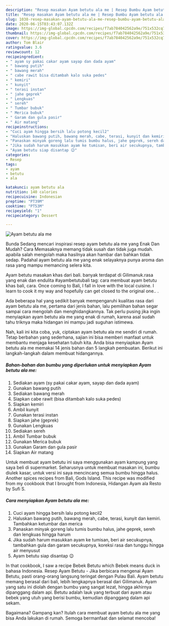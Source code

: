```yaml
---
description: "Resep masakan Ayam betutu ala me | Resep Bumbu Ayam betutu ala me Yang Sempurna"
title: "Resep masakan Ayam betutu ala me | Resep Bumbu Ayam betutu ala me Yang Sempurna"
slug: 1038-resep-masakan-ayam-betutu-ala-me-resep-bumbu-ayam-betutu-ala-me-yang-sempurna
date: 2020-06-15T03:43:07.132Z
image: https://img-global.cpcdn.com/recipes/f7ab784042562a9e/751x532cq70/ayam-betutu-ala-me-foto-resep-utama.jpg
thumbnail: https://img-global.cpcdn.com/recipes/f7ab784042562a9e/751x532cq70/ayam-betutu-ala-me-foto-resep-utama.jpg
cover: https://img-global.cpcdn.com/recipes/f7ab784042562a9e/751x532cq70/ayam-betutu-ala-me-foto-resep-utama.jpg
author: Tom Blair
ratingvalue: 3.6
reviewcount: 12
recipeingredient:
- " ayam sy pakai cakar ayam sayap dan dada ayam"
- " bawang putih"
- " bawang merah"
- " cabe rawit bisa ditambah kalo suka pedes"
- " kemiri"
- " kunyit"
- " terasi instan"
- " jahe geprek"
- " Lengkuas"
- " sereh"
- " Tumbar bubuk"
- " Merica bubuk"
- " Garam dan gula pasir"
- " Air matang"
recipeinstructions:
- "Cuci ayam hingga bersih lalu potong kecil2"
- "Haluskan bawang putih, bawang merah, cabe, terasi, kunyit dan kemiri. Tambahkan ketumbar dan merica"
- "Panaskan minyak goreng lalu tumis bumbu halus, jahe geprek, sereh dan lengkuas hingga harum"
- "Jika sudah harum masukkan ayam ke tumisan, beri air secukupnya, tambahkan gula dan garam secukupnya, koreksi rasa dan tunggu hingga air menyusut"
- "Ayam betutu siap disantap 😉"
categories:
- Resep
tags:
- ayam
- betutu
- ala

katakunci: ayam betutu ala 
nutrition: 140 calories
recipecuisine: Indonesian
preptime: "PT39M"
cooktime: "PT53M"
recipeyield: "1"
recipecategory: Dessert

---
```



![Ayam betutu ala me](https://img-global.cpcdn.com/recipes/f7ab784042562a9e/751x532cq70/ayam-betutu-ala-me-foto-resep-utama.jpg)

Bunda Sedang mencari inspirasi resep ayam betutu ala me yang Enak Dan Mudah? Cara Memasaknya memang tidak susah dan tidak juga mudah. apabila salah mengolah maka hasilnya akan hambar dan bahkan tidak sedap. Padahal ayam betutu ala me yang enak selayaknya punya aroma dan rasa yang mampu memancing selera kita.

Ayam betutu masakan khas dari bali. banyak terdapat di Gilimanuk.rasa yang enak dan endulita #ayambetutubali tag: cara membuat ayam betutu khas bali, cara. Once coming to Bali, I fall in love with the local cuisine. I learn to cook it my way and hopefully can get closed to the original one.. .

Ada beberapa hal yang sedikit banyak mempengaruhi kualitas rasa dari ayam betutu ala me, pertama dari jenis bahan, lalu pemilihan bahan segar sampai cara mengolah dan menghidangkannya. Tak perlu pusing jika ingin menyiapkan ayam betutu ala me yang enak di rumah, karena asal sudah tahu triknya maka hidangan ini mampu jadi suguhan istimewa.


Nah, kali ini kita coba, yuk, ciptakan ayam betutu ala me sendiri di rumah. Tetap berbahan yang sederhana, sajian ini bisa memberi manfaat untuk membantu menjaga kesehatan tubuh kita. Anda bisa menyiapkan Ayam betutu ala me memakai 14 jenis bahan dan 5 langkah pembuatan. Berikut ini langkah-langkah dalam membuat hidangannya.

<!--inarticleads1-->

##### Bahan-bahan dan bumbu yang diperlukan untuk menyiapkan Ayam betutu ala me:

1. Sediakan  ayam (sy pakai cakar ayam, sayap dan dada ayam)
1. Gunakan  bawang putih
1. Sediakan  bawang merah
1. Siapkan  cabe rawit (bisa ditambah kalo suka pedes)
1. Siapkan  kemiri
1. Ambil  kunyit
1. Gunakan  terasi instan
1. Siapkan  jahe (geprek)
1. Gunakan  Lengkuas
1. Sediakan  sereh
1. Ambil  Tumbar bubuk
1. Gunakan  Merica bubuk
1. Gunakan  Garam dan gula pasir
1. Siapkan  Air matang


Untuk membuat ayam betutu ini saya menggunakan ayam kampung yang saya beli di supermarket. Seharusnya untuk membuat masakan ini, bumbu diulek kasar, untuk versi ini saya mencincang semua bumbu hingga halus. Another spices recipes from Bali, Gods Island. This recipe was modified from my cookbook that I brought from Indonesia, Hidangan Ayam ala Resto by Sufi S. 

<!--inarticleads2-->

##### Cara menyiapkan Ayam betutu ala me:

1. Cuci ayam hingga bersih lalu potong kecil2
1. Haluskan bawang putih, bawang merah, cabe, terasi, kunyit dan kemiri. Tambahkan ketumbar dan merica
1. Panaskan minyak goreng lalu tumis bumbu halus, jahe geprek, sereh dan lengkuas hingga harum
1. Jika sudah harum masukkan ayam ke tumisan, beri air secukupnya, tambahkan gula dan garam secukupnya, koreksi rasa dan tunggu hingga air menyusut
1. Ayam betutu siap disantap 😉


In that cookbook, I saw a recipe Bebek Betutu which Bebek means duck in bahasa Indonesia. Resep Ayam Betutu - Jika berbicara mengenai Ayam Betutu, pasti orang-orang langsung teringat dengan Pulau Bali. Ayam betutu memang berasal dari bali, lebih lengkapnya berasal dari Gilimanuk. Ayam yang satu ini diolah dengan bumbu yang sangat lezat, hingga akhirnya dipanggang dalam api. Betutu adalah lauk yang terbuat dari ayam atau bebek yang utuh yang berisi bumbu, kemudian dipanggang dalam api sekam. 

Bagaimana? Gampang kan? Itulah cara membuat ayam betutu ala me yang bisa Anda lakukan di rumah. Semoga bermanfaat dan selamat mencoba!
